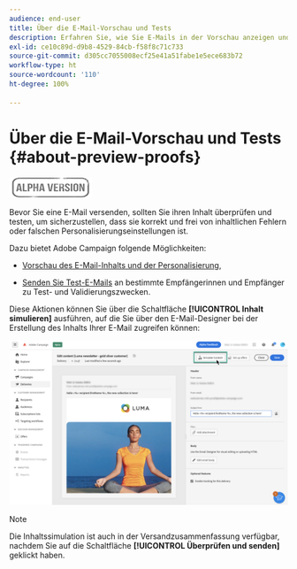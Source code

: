 ```yaml
---
audience: end-user
title: Über die E-Mail-Vorschau und Tests
description: Erfahren Sie, wie Sie E-Mails in der Vorschau anzeigen und testen können.
exl-id: ce10c89d-d9b8-4529-84cb-f58f8c71c733
source-git-commit: d305cc7055008ecf25e41a51fabe1e5ece683b72
workflow-type: ht
source-wordcount: '110'
ht-degree: 100%

---
```


# Über die E-Mail-Vorschau und Tests {#about-preview-proofs}

![](../assets/do-not-localize/badge.png)

Bevor Sie eine E-Mail versenden, sollten Sie ihren Inhalt überprüfen und testen, um sicherzustellen, dass sie korrekt und frei von inhaltlichen Fehlern oder falschen Personalisierungseinstellungen ist.

Dazu bietet Adobe Campaign folgende Möglichkeiten:

* [Vorschau des E-Mail-Inhalts und der Personalisierung](#preview),

<!--* [Check the email rendering](#rendering) in popular desktop, mobile and web-based clients,-->
* [Senden Sie Test-E-Mails](#send-proofs) an bestimmte Empfängerinnen und Empfänger zu Test- und Validierungszwecken.

Diese Aktionen können Sie über die Schaltfläche **[!UICONTROL Inhalt simulieren]** ausführen, auf die Sie über den E-Mail-Designer bei der Erstellung des Inhalts Ihrer E-Mail zugreifen können:

![](assets/simulate.png)

>[!NOTE]
>
>Die Inhaltssimulation ist auch in der Versandzusammenfassung verfügbar, nachdem Sie auf die Schaltfläche **[!UICONTROL Überprüfen und senden]** geklickt haben.
